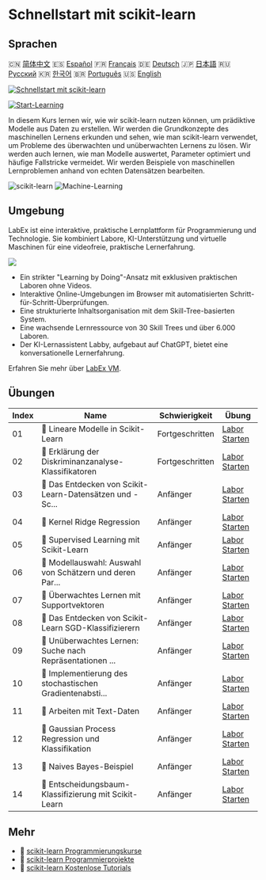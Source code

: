 # Schnellstart mit scikit-learn

## Sprachen

🇨🇳 [简体中文](README_zh.md) 🇪🇸 [Español](README_es.md) 🇫🇷 [Français](README_fr.md) 🇩🇪 [Deutsch](README_de.md) 🇯🇵 [日本語](README_ja.md) 🇷🇺 [Русский](README_ru.md) 🇰🇷 [한국어](README_ko.md) 🇧🇷 [Português](README_pt.md) 🇺🇸 [English](README.md) 

[![Schnellstart mit scikit-learn](https://cover-creator.labex.io/quick-start-with-scikit-learn.png?lang=de)](https://labex.io/de/courses/quick-start-with-scikit-learn)

[![Start-Learning](https://img.shields.io/badge/Start-Learning-whitesmoke?style=for-the-badge)](https://labex.io/de/courses/quick-start-with-scikit-learn)

In diesem Kurs lernen wir, wie wir scikit-learn nutzen können, um prädiktive Modelle aus Daten zu erstellen. Wir werden die Grundkonzepte des maschinellen Lernens erkunden und sehen, wie man scikit-learn verwendet, um Probleme des überwachten und unüberwachten Lernens zu lösen. Wir werden auch lernen, wie man Modelle auswertet, Parameter optimiert und häufige Fallstricke vermeidet. Wir werden Beispiele von maschinellen Lernproblemen anhand von echten Datensätzen bearbeiten.

![scikit-learn](https://img.shields.io/badge/scikit-learn-whitesmoke?style=for-the-badge&logo=scikit-learn)
![Machine-Learning](https://img.shields.io/badge/Machine-Learning-whitesmoke?style=for-the-badge&logo=machine-learning)


## Umgebung

LabEx ist eine interaktive, praktische Lernplattform für Programmierung und Technologie. Sie kombiniert Labore, KI-Unterstützung und virtuelle Maschinen für eine videofreie, praktische Lernerfahrung.

![](https://tutorial-screenshot.getvm.io/images/vm-1725247253.png)

- Ein strikter "Learning by Doing"-Ansatz mit exklusiven praktischen Laboren ohne Videos.
- Interaktive Online-Umgebungen im Browser mit automatisierten Schritt-für-Schritt-Überprüfungen.
- Eine strukturierte Inhaltsorganisation mit dem Skill-Tree-basierten System.
- Eine wachsende Lernressource von 30 Skill Trees und über 6.000 Laboren.
- Der KI-Lernassistent Labby, aufgebaut auf ChatGPT, bietet eine konversationelle Lernerfahrung.

Erfahren Sie mehr über [LabEx VM](https://support.labex.io/using-labex/virtual-machine).

## Übungen

|   Index | Name                                                     | Schwierigkeit   | Übung                                                                                                                                        |
|---------|----------------------------------------------------------|-----------------|----------------------------------------------------------------------------------------------------------------------------------------------|
|      01 | 📖 Lineare Modelle in Scikit-Learn                       | Fortgeschritten | <a target='_blank' href='https://labex.io/de/tutorials/ml-linear-models-in-scikit-learn-71093'>Labor Starten</a>                             |
|      02 | 📖 Erklärung der Diskriminanzanalyse-Klassifikatoren     | Fortgeschritten | <a target='_blank' href='https://labex.io/de/tutorials/ml-discriminant-analysis-classifiers-explained-71094'>Labor Starten</a>               |
|      03 | 📖 Das Entdecken von Scikit-Learn-Datensätzen und -Sc... | Anfänger        | <a target='_blank' href='https://labex.io/de/tutorials/ml-exploring-scikit-learn-datasets-and-estimators-71095'>Labor Starten</a>            |
|      04 | 📖 Kernel Ridge Regression                               | Anfänger        | <a target='_blank' href='https://labex.io/de/tutorials/ml-kernel-ridge-regression-71096'>Labor Starten</a>                                   |
|      05 | 📖 Supervised Learning mit Scikit-Learn                  | Anfänger        | <a target='_blank' href='https://labex.io/de/tutorials/ml-supervised-learning-with-scikit-learn-71097'>Labor Starten</a>                     |
|      06 | 📖 Modellauswahl: Auswahl von Schätzern und deren Par... | Anfänger        | <a target='_blank' href='https://labex.io/de/tutorials/ml-model-selection-choosing-estimators-and-their-parameters-71098'>Labor Starten</a>  |
|      07 | 📖 Überwachtes Lernen mit Supportvektoren                | Anfänger        | <a target='_blank' href='https://labex.io/de/tutorials/ml-supervised-learning-with-support-vectors-71099'>Labor Starten</a>                  |
|      08 | 📖 Das Entdecken von Scikit-Learn SGD-Klassifizierern    | Anfänger        | <a target='_blank' href='https://labex.io/de/tutorials/ml-exploring-scikit-learn-sgd-classifiers-71100'>Labor Starten</a>                    |
|      09 | 📖 Unüberwachtes Lernen: Suche nach Repräsentationen ... | Anfänger        | <a target='_blank' href='https://labex.io/de/tutorials/ml-unsupervised-learning-seeking-representations-of-the-data-71101'>Labor Starten</a> |
|      10 | 📖 Implementierung des stochastischen Gradientenabsti... | Anfänger        | <a target='_blank' href='https://labex.io/de/tutorials/ml-implementing-stochastic-gradient-descent-71102'>Labor Starten</a>                  |
|      11 | 📖 Arbeiten mit Text-Daten                               | Anfänger        | <a target='_blank' href='https://labex.io/de/tutorials/ml-working-with-text-data-71103'>Labor Starten</a>                                    |
|      12 | 📖 Gaussian Process Regression und Klassifikation        | Anfänger        | <a target='_blank' href='https://labex.io/de/tutorials/ml-gaussian-process-regression-and-classification-71104'>Labor Starten</a>            |
|      13 | 📖 Naives Bayes-Beispiel                                 | Anfänger        | <a target='_blank' href='https://labex.io/de/tutorials/ml-naive-bayes-example-71106'>Labor Starten</a>                                       |
|      14 | 📖 Entscheidungsbaum-Klassifizierung mit Scikit-Learn    | Anfänger        | <a target='_blank' href='https://labex.io/de/tutorials/ml-decision-tree-classification-with-scikit-learn-71107'>Labor Starten</a>            |

## Mehr

- 🔗 [scikit-learn Programmierungskurse](https://github.com/labex-labs/awesome-programming-courses)
- 🔗 [scikit-learn Programmierprojekte](https://github.com/labex-labs/awesome-programming-projects)
- 🔗 [scikit-learn Kostenlose Tutorials](https://github.com/labex-labs/sklearn-free-tutorials)

